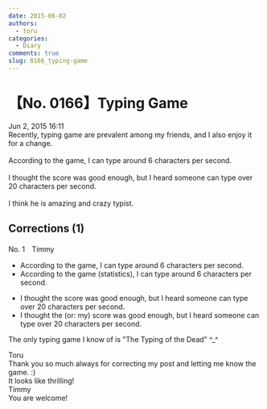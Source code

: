```yaml
---
date: 2015-06-02
authors:
  - toru
categories:
  - Diary
comments: true
slug: 0166_typing-game
---
```


# 【No. 0166】Typing Game
<div class="date">Jun 2, 2015 16:11</div>
<div id="post"><div id="body_show_ori">
Recently, typing game are prevalent among my friends, and I also enjoy it for a change.<br/><br/>According to the game, I can type around 6 characters per second.<br/><br/>I thought the score was good enough, but I heard someone can type over 20 characters per second.<br/><br/>I think he is amazing and crazy typist.
</div></div>

<!-- more -->


## Corrections (1)
<div id="block"><div class="first_name"> No. 1　<span class="just_name">Timmy</span></div><div id="block2">
<ul class="correction_field">
<li class="incorrect">According to the game, I can type around 6 characters per second.</li>
<li class="corrected correct">
According to the game (<span class="f_blue">statistics</span>), I can type around 6 characters per second.
</li>
</ul>
<ul class="correction_field">
<li class="incorrect">I thought the score was good enough, but I heard someone can type over 20 characters per second.</li>
<li class="corrected correct">
I thought the (or: <span class="f_blue">my</span>) score was good enough, but I heard someone can type over 20 characters per second.
</li>
</ul>
<p class="comment_small">
 The only typing game I know of is "The Typing of the Dead" ^_^
</p>

</div><div class="name"><span class="just_name">Toru</span><br>
Thank you so much always for correcting my post and letting me know the game. :)<br/>It looks like thrilling!
</div>
<div class="name"><span class="just_name">Timmy</span><br>
You are welcome!
</div>
</div>
